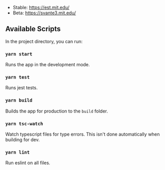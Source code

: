 -   Stable: https://est.mit.edu/
-   Beta: https://svante3.mit.edu/

## Available Scripts

In the project directory, you can run:

### `yarn start`

Runs the app in the development mode.

### `yarn test`

Runs jest tests.

### `yarn build`

Builds the app for production to the `build` folder.

### `yarn tsc-watch`

Watch typescript files for type errors. This isn't done automatically when building for dev.

### `yarn lint`

Run eslint on all files.
